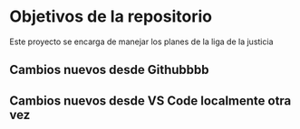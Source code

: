 # Objetivos de la repositorio

Este proyecto se encarga de manejar los planes de la liga de la justicia


## Cambios nuevos desde Githubbbb
## Cambios nuevos desde VS Code localmente otra vez
